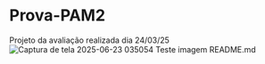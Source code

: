 # Prova-PAM2
Projeto da avaliação realizada dia 24/03/25
![Captura de tela 2025-06-23 035054](https://github.com/user-attachments/assets/2a67833b-a136-4bee-b99e-6aca74ce13d6)
Teste imagem README.md
